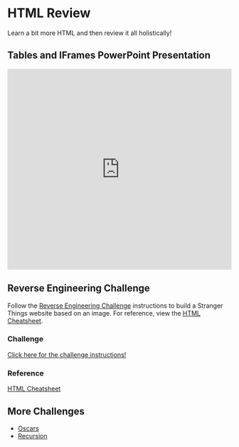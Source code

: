 # HTML Review
Learn a bit more HTML and then review it all holistically!

## Tables and IFrames PowerPoint Presentation
<iframe src='https://view.officeapps.live.com/op/embed.aspx?src=https://hylandtechclub.com/web-101/Week04/TablesAndIFrames.pptx' width='100%' height='450px' frameborder='0'></iframe>

## Reverse Engineering Challenge
Follow the [Reverse Engineering Challenge](ReverseEngineeringChallenge.md) instructions to build a Stranger Things website based on an image. For reference, view the [HTML Cheatsheet](HtmlCheatsheet.md).

### Challenge
[Click here for the challenge instructions!](ReverseEngineeringChallenge.md)

### Reference
[HTML Cheatsheet](HtmlCheatsheet.md)

## More Challenges
- [Oscars](OscarsChallenge.md)
- [Recursion](RecursionChallenge.md)
